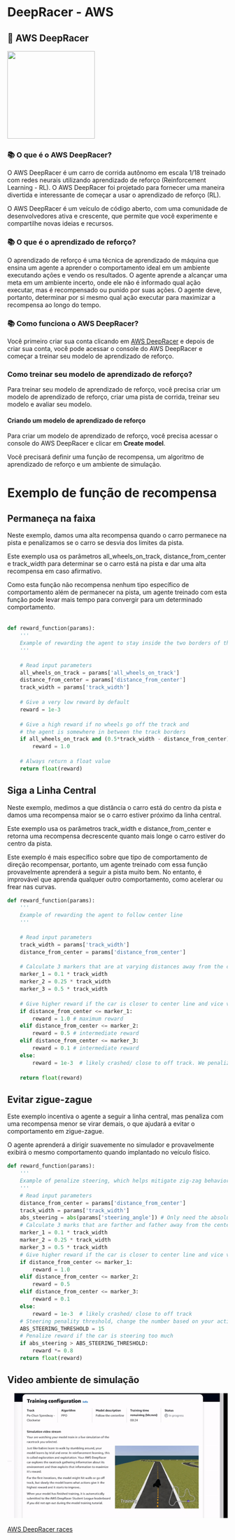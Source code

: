 # DeepRacer - AWS

## 🚗 AWS DeepRacer


<img src="https://hostingjournalist.com/wp-content/uploads/2020/01/AWS-DeepRacer-League-Preview.jpg" width="200" height="200" />

### 📚 O que é o AWS DeepRacer?

O AWS DeepRacer é um carro de corrida autônomo em escala 1/18  treinado com redes neurais utilizando aprendizado de reforço (Reinforcement Learning - RL). O AWS DeepRacer foi projetado para fornecer uma maneira divertida e interessante de começar a usar o aprendizado de reforço (RL). 

O AWS DeepRacer é um veículo de código aberto, com uma comunidade de desenvolvedores ativa e crescente, que permite que você experimente e compartilhe novas ideias e recursos.

### 📚 O que é o aprendizado de reforço?

O aprendizado de reforço é uma técnica de aprendizado de máquina que ensina um agente a aprender o comportamento ideal em um ambiente executando ações e vendo os resultados. O agente aprende a alcançar uma meta em um ambiente incerto, onde ele não é informado qual ação executar, mas é recompensado ou punido por suas ações. O agente deve, portanto, determinar por si mesmo qual ação executar para maximizar a recompensa ao longo do tempo.

### 📚 Como funciona o AWS DeepRacer?

Você primeiro criar sua conta clicando em [AWS DeepRacer](https://student.deepracer.com/home) e depois de criar sua conta, você pode acessar o console do AWS DeepRacer e começar a treinar seu modelo de aprendizado de reforço.

### Como treinar seu modelo de aprendizado de reforço?

Para treinar seu modelo de aprendizado de reforço, você precisa criar um modelo de aprendizado de reforço, criar uma pista de corrida, treinar seu modelo e avaliar seu modelo.

#### Criando um modelo de aprendizado de reforço

Para criar um modelo de aprendizado de reforço, você precisa acessar o console do AWS DeepRacer e clicar em **Create model**.

Você precisará definir uma função de recompensa, um algoritmo de aprendizado de reforço e um ambiente de simulação.


# Exemplo de função de recompensa


## Permaneça na faixa

Neste exemplo, damos uma alta recompensa quando o carro permanece na pista e penalizamos se o carro se desvia dos limites da pista.

Este exemplo usa os parâmetros all_wheels_on_track, distance_from_center e track_width para determinar se o carro está na pista e dar uma alta recompensa em caso afirmativo.

Como esta função não recompensa nenhum tipo específico de comportamento além de permanecer na pista, um agente treinado com esta função pode levar mais tempo para convergir para um determinado comportamento.

```python

def reward_function(params):
    '''
    Example of rewarding the agent to stay inside the two borders of the track
    '''

    # Read input parameters
    all_wheels_on_track = params['all_wheels_on_track']
    distance_from_center = params['distance_from_center']
    track_width = params['track_width']

    # Give a very low reward by default
    reward = 1e-3

    # Give a high reward if no wheels go off the track and
    # the agent is somewhere in between the track borders
    if all_wheels_on_track and (0.5*track_width - distance_from_center) >= 0.05:
        reward = 1.0

    # Always return a float value
    return float(reward)

```

## Siga a Linha Central

Neste exemplo, medimos a que distância o carro está do centro da pista e damos uma recompensa maior se o carro estiver próximo da linha central.

Este exemplo usa os parâmetros track_width e distance_from_center e retorna uma recompensa decrescente quanto mais longe o carro estiver do centro da pista.

Este exemplo é mais específico sobre que tipo de comportamento de direção recompensar, portanto, um agente treinado com essa função provavelmente aprenderá a seguir a pista muito bem. No entanto, é improvável que aprenda qualquer outro comportamento, como acelerar ou frear nas curvas.

```python
def reward_function(params):
    '''
    Example of rewarding the agent to follow center line
    '''

    # Read input parameters
    track_width = params['track_width'] 
    distance_from_center = params['distance_from_center']

    # Calculate 3 markers that are at varying distances away from the center line
    marker_1 = 0.1 * track_width
    marker_2 = 0.25 * track_width
    marker_3 = 0.5 * track_width

    # Give higher reward if the car is closer to center line and vice versa
    if distance_from_center <= marker_1:
        reward = 1.0 # maximum reward
    elif distance_from_center <= marker_2:
        reward = 0.5 # intermediate reward
    elif distance_from_center <= marker_3:
        reward = 0.1 # intermediate reward
    else:
        reward = 1e-3  # likely crashed/ close to off track. We penalize.

    return float(reward)
```

## Evitar zigue-zague

Este exemplo incentiva o agente a seguir a linha central, mas penaliza com uma recompensa menor se virar demais, o que ajudará a evitar o comportamento em zigue-zague.

O agente aprenderá a dirigir suavemente no simulador e provavelmente exibirá o mesmo comportamento quando implantado no veículo físico.

```python
def reward_function(params):
    '''
    Example of penalize steering, which helps mitigate zig-zag behaviors
    '''
    # Read input parameters
    distance_from_center = params['distance_from_center']
    track_width = params['track_width']
    abs_steering = abs(params['steering_angle']) # Only need the absolute steering angle
    # Calculate 3 marks that are farther and father away from the center line
    marker_1 = 0.1 * track_width
    marker_2 = 0.25 * track_width
    marker_3 = 0.5 * track_width
    # Give higher reward if the car is closer to center line and vice versa
    if distance_from_center <= marker_1:
        reward = 1.0
    elif distance_from_center <= marker_2:
        reward = 0.5
    elif distance_from_center <= marker_3:
        reward = 0.1
    else:
        reward = 1e-3  # likely crashed/ close to off track
    # Steering penality threshold, change the number based on your action space setting
    ABS_STEERING_THRESHOLD = 15 
    # Penalize reward if the car is steering too much
    if abs_steering > ABS_STEERING_THRESHOLD:
        reward *= 0.8
    return float(reward)
```

## Video ambiente de simulação 

![](https://github.com/roscibely/neural_networks/blob/develop/unidadeI/animation.gif)

[AWS DeepRacer races](https://www.youtube.com/watch?v=vCt-F2HscOU)
